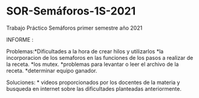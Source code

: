 # SOR-Semáforos-1S-2021
Trabajo Práctico Semáforos primer semestre año 2021

INFORME :

Problemas:*Dificultades a la hora de crear hilos y utilizarlos
          *la incorporacion de los semaforos en las funciones de los pasos a realizar de la receta.
          *los mutex.
          *problemas para levantar o leer el archivo de la receta.
          *determinar equipo ganador.
          
Soluciones: * videos proporcionados por los docentes de la materia y busqueda en internet sobre las dificultades planteadas anteriormente.
